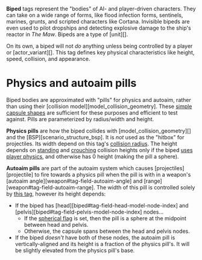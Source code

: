 **Biped** tags represent the "bodies" of AI- and player-driven characters. They can take on a wide range of forms, like flood infection forms, sentinels, marines, grunts, and scripted characters like Cortana. Invisible bipeds are even used to pilot dropships and detecting explosive damage to the ship's reactor in _The Maw_. Bipeds are a type of [unit][].

On its own, a biped will not _do_ anything unless being controlled by a player or [actor_variant][]. This tag defines key physical characteristics like height, speed, collision, and appearance.

# Physics and autoaim pills
Biped bodies are approximated with "pills" for physics and autoaim, rather than using their [collision model][model_collision_geometry]. These [simple capsule shapes][wiki-capsule] are sufficient for these purposes and efficient to test against. Pills are parameterized by radius/width and height.

**Physics pills** are how the biped collides with [model_collision_geometry][] and the [BSP][scenario_structure_bsp]. It is _not_ used as the "hitbox" for projectiles. Its width depend on this tag's [collision radius](#tag-field-collision-radius). The height depends on [standing](#tag-field-standing-collision-height) and [crouching](#tag-field-standing-collision-height) collision heights only if the biped [uses player physics](#tag-field-biped-flags-uses-player-physics), and otherwise has 0 height (making the pill a sphere).

**Autoaim pills** are part of the autoaim system which causes [projectiles][projectile] to fire towards a physics pill when the pill is with in a weapon's [autoaim angle][weapon#tag-field-autoaim-angle] and [range][weapon#tag-field-autoaim-range]. The width of this pill is controlled solely by [this tag](#tag-field-autoaim-width), however its height depends:

* If the biped has [head][biped#tag-field-head-model-node-index] and [pelvis][biped#tag-field-pelvis-model-node-index] nodes...
  * If the [spherical flag](#tag-field-biped-flags-spherical) is set, then the pill is a sphere at the midpoint between head and pelvis.
  * Otherwise, the capsule spans between the head and pelvis nodes.
* If the biped _doesn't_ have both of these nodes, the autoaim pill is vertically-aligned and its height is a fraction of the physics pill's. It will be slightly elevated from the physics pill's base.


[wiki-capsule]: https://en.wikipedia.org/wiki/Capsule_(geometry)
